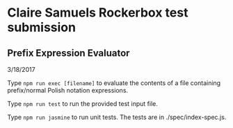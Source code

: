 # Claire Samuels Rockerbox test submission
## Prefix Expression Evaluator

3/18/2017

Type `npm run exec [filename]` to evaluate the contents of a file containing prefix/normal Polish notation expressions.

Type `npm run test` to run the provided test input file.

Type `npm run jasmine` to run unit tests. The tests are in ./spec/index-spec.js.

